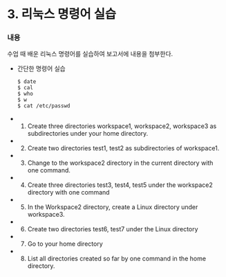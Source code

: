 # 3. 리눅스 명령어 실습

### 내용
수업 때 배운 리눅스 명령어를 실습하여 보고서에 내용을 첨부한다.

* 간단한 명령어 실습
    ```
    $ date
    $ cal
    $ who
    $ w
    $ cat /etc/passwd
    ```
* 1. Create three directories workspace1, workspace2, workspace3 as subdirectories
under your home directory.
* 2. Create two directories test1, test2 as subdirectories of workspace1.
* 3. Change to the workspace2 directory in the current directory with one command.
* 4. Create three directories test3, test4, test5 under the workspace2 directory with one
command
* 5. In the Workspace2 directory, create a Linux directory under workspace3.
* 6. Create two directories test6, test7 under the Linux directory
* 7. Go to your home directory
* 8. List all directories created so far by one command in the home directory.